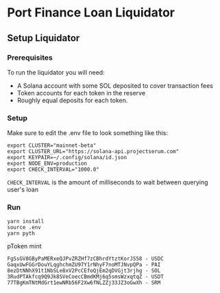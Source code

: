 # Port Finance Loan Liquidator

## Setup Liquidator
### Prerequisites
To run the liquidator you will need:
* A Solana account with some SOL deposited to cover transaction fees
* Token accounts for each token in the reserve
* Roughly equal deposits for each token.
### Setup
Make sure to edit the .env file to look something like this:
```
export CLUSTER="mainnet-beta"
export CLUSTER_URL="https://solana-api.projectserum.com"
export KEYPAIR=~/.config/solana/id.json
export NODE_ENV=production
export CHECK_INTERVAL="1000.0"
```

`CHECK_INTERVAL` is the amount of milliseconds to wait between querying user's loan

### Run
```
yarn install
source .env
yarn pyth
```

pToken mint
```
FgSsGV8GByPaMERxeQJPvZRZHf7zCBhrdYtztKorJS58 - USDC
GaqxUwFGGrDouYLqghchmZU97Y1rNhyF7noMTJNvpQPa - PAI
8ezDtNNhX91t1NbSLe8xV2PcCEfoQjEm2qDVGjt3rjhg - SOL
3RudPTAkfcq9Q9Jk8SVeCoecCBmdKMj6q5smsWzxqtqZ - USDT
77TBgKmTNtMdGrt1ewNRb56F2Xw6fNLZZj33JZ3oGwXh - SRM
```